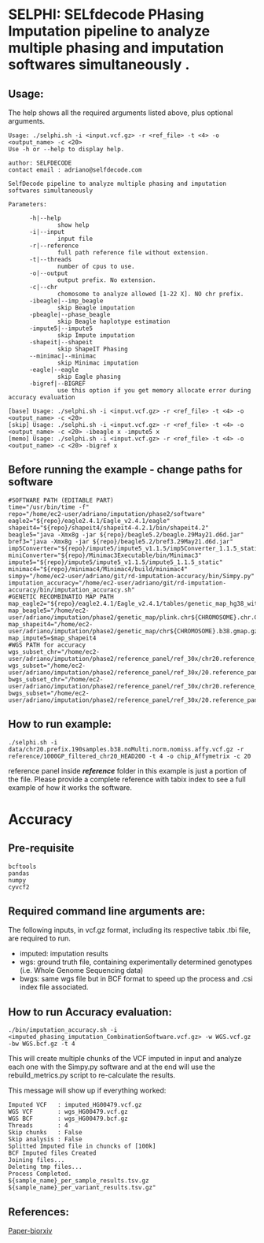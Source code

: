 # SELPHI: SELfdecode PHasing Imputation pipeline to analyze multiple phasing and imputation softwares simultaneously .

## Usage:

The help shows all the required arguments listed above, plus optional arguments.

```
Usage: ./selphi.sh -i <input.vcf.gz> -r <ref_file> -t <4> -o <output_name> -c <20>
Use -h or --help to display help.

author: SELFDECODE
contact email : adriano@selfdecode.com

SelfDecode pipeline to analyze multiple phasing and imputation softwares simultaneously 

Parameters:

      -h|--help
              show help
      -i|--input
              input file
      -r|--reference
              full path reference file without extension.
      -t|--threads
              number of cpus to use.
      -o|--output
              output prefix. No extension.
      -c|--chr
              chomosome to analyze allowed [1-22 X]. NO chr prefix.
      -ibeagle|--imp_beagle
              skip Beagle imputation
      -pbeagle|--phase_beagle
              skip Beagle haplotype estimation
      -impute5|--impute5
              skip Impute imputation
      -shapeit|--shapeit
              skip ShapeIT Phasing
      --minimac|--minimac
              skip Minimac imputation
      -eagle|--eagle
              skip Eagle phasing
      -bigref|--BIGREF
              use this option if you get memory allocate error during accuracy evaluation

[base] Usage: ./selphi.sh -i <input.vcf.gz> -r <ref_file> -t <4> -o <output_name> -c <20>
[skip] Usage: ./selphi.sh -i <input.vcf.gz> -r <ref_file> -t <4> -o <output_name> -c <20> -ibeagle x -impute5 x
[memo] Usage: ./selphi.sh -i <input.vcf.gz> -r <ref_file> -t <4> -o <output_name> -c <20> -bigref x
```

## Before running the example - change paths for software 
```
#SOFTWARE PATH (EDITABLE PART)
time="/usr/bin/time -f"
repo="/home/ec2-user/adriano/imputation/phase2/software"
eagle2="${repo}/eagle2.4.1/Eagle_v2.4.1/eagle"
shapeit4="${repo}/shapeit4/shapeit4-4.2.1/bin/shapeit4.2"
beagle5="java -Xmx8g -jar ${repo}/beagle5.2/beagle.29May21.d6d.jar"
bref3="java -Xmx8g -jar ${repo}/beagle5.2/bref3.29May21.d6d.jar"
imp5Converter="${repo}/impute5/impute5_v1.1.5/imp5Converter_1.1.5_static"
miniConverter="${repo}/Minimac3Executable/bin/Minimac3"
impute5="${repo}/impute5/impute5_v1.1.5/impute5_1.1.5_static"
minimac4="${repo}/minimac4/Minimac4/build/minimac4"
simpy="/home/ec2-user/adriano/git/rd-imputation-accuracy/bin/Simpy.py"
imputation_accuracy="/home/ec2-user/adriano/git/rd-imputation-accuracy/bin/imputation_accuracy.sh"
#GENETIC RECOMBINATIO MAP PATH
map_eagle2="${repo}/eagle2.4.1/Eagle_v2.4.1/tables/genetic_map_hg38_withX.txt.gz"
map_beagle5="/home/ec2-user/adriano/imputation/phase2/genetic_map/plink.chr${CHROMOSOME}.chr.GRCh38.map"
map_shapeit4="/home/ec2-user/adriano/imputation/phase2/genetic_map/chr${CHROMOSOME}.b38.gmap.gz"
map_impute5=$map_shapeit4
#WGS PATH for accuracy
wgs_subset_chr="/home/ec2-user/adriano/imputation/phase2/reference_panel/ref_30x/chr20.reference_panel.30x.hg38.190samples.vcf.gz"
wgs_subset="/home/ec2-user/adriano/imputation/phase2/reference_panel/ref_30x/20.reference_panel.30x.hg38.190samples.vcf.gz"
bwgs_subset_chr="/home/ec2-user/adriano/imputation/phase2/reference_panel/ref_30x/chr20.reference_panel.30x.hg38.190samples.bcf.gz"
bwgs_subset="/home/ec2-user/adriano/imputation/phase2/reference_panel/ref_30x/20.reference_panel.30x.hg38.190samples.bcf.gz"
```

## How to run example:
```
./selphi.sh -i data/chr20.prefix.190samples.b38.noMulti.norm.nomiss.affy.vcf.gz -r reference/1000GP_filtered_chr20_HEAD200 -t 4 -o chip_Affymetrix -c 20
```
reference panel inside ***reference*** folder in this example is just a portion of the file. Please provide a complete reference with tabix index to see a full example of how it works the software.

# Accuracy

## Pre-requisite 
```
bcftools
pandas
numpy
cyvcf2
```
## Required command line arguments are:

The following inputs, in vcf.gz format, including its respective tabix .tbi file, are required to run.

- imputed: imputation results
- wgs: ground truth file, containing experimentally determined genotypes (i.e. Whole Genome Sequencing data)
- bwgs: same wgs file but in BCF format to speed up the process and .csi index file associated.

## How to run Accuracy evaluation:
```
./bin/imputation_accuracy.sh -i <imputed_phasing_imputation_CombinationSoftware.vcf.gz> -w WGS.vcf.gz -bw WGS.bcf.gz -t 4
```

This will create multiple chunks of the VCF imputed in input and analyze each one with the Simpy.py software and at the end will use the rebuild_metrics.py script to re-calculate the results. 

This message will show up if everything worked:

```
Imputed VCF   : imputed_HG00479.vcf.gz
WGS VCF       : wgs_HG00479.vcf.gz
WGS BCF       : wgs_HG00479.bcf.gz
Threads       : 4
Skip chunks   : False
Skip analysis : False
Splitted Imputed file in chuncks of [100k]
BCF Imputed files Created
Joining files...
Deleting tmp files...
Process Completed.
${sample_name}_per_sample_results.tsv.gz
${sample_name}_per_variant_results.tsv.gz"
```

## References:
[Paper-biorxiv](https://www.biorxiv.org/content/biorxiv/early/2021/11/04/2021.11.04.467340.full.pdf)
